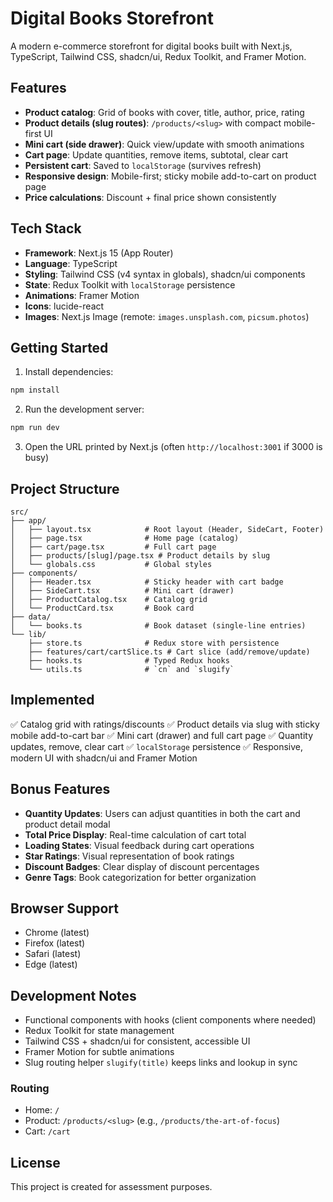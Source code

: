 # Digital Books Storefront

A modern e-commerce storefront for digital books built with Next.js, TypeScript, Tailwind CSS, shadcn/ui, Redux Toolkit, and Framer Motion.

## Features

- **Product catalog**: Grid of books with cover, title, author, price, rating
- **Product details (slug routes)**: `/products/<slug>` with compact mobile-first UI
- **Mini cart (side drawer)**: Quick view/update with smooth animations
- **Cart page**: Update quantities, remove items, subtotal, clear cart
- **Persistent cart**: Saved to `localStorage` (survives refresh)
- **Responsive design**: Mobile-first; sticky mobile add-to-cart on product page
- **Price calculations**: Discount + final price shown consistently

## Tech Stack

- **Framework**: Next.js 15 (App Router)
- **Language**: TypeScript
- **Styling**: Tailwind CSS (v4 syntax in globals), shadcn/ui components
- **State**: Redux Toolkit with `localStorage` persistence
- **Animations**: Framer Motion
- **Icons**: lucide-react
- **Images**: Next.js Image (remote: `images.unsplash.com`, `picsum.photos`)

## Getting Started

1. Install dependencies:

```bash
npm install
```

2. Run the development server:

```bash
npm run dev
```

3. Open the URL printed by Next.js (often `http://localhost:3001` if 3000 is busy)

## Project Structure

```
src/
├── app/
│   ├── layout.tsx            # Root layout (Header, SideCart, Footer)
│   ├── page.tsx              # Home page (catalog)
│   ├── cart/page.tsx         # Full cart page
│   ├── products/[slug]/page.tsx # Product details by slug
│   └── globals.css           # Global styles
├── components/
│   ├── Header.tsx            # Sticky header with cart badge
│   ├── SideCart.tsx          # Mini cart (drawer)
│   ├── ProductCatalog.tsx    # Catalog grid
│   └── ProductCard.tsx       # Book card
├── data/
│   └── books.ts              # Book dataset (single-line entries)
└── lib/
    ├── store.ts              # Redux store with persistence
    ├── features/cart/cartSlice.ts # Cart slice (add/remove/update)
    ├── hooks.ts              # Typed Redux hooks
    └── utils.ts              # `cn` and `slugify`
```

## Implemented

✅ Catalog grid with ratings/discounts
✅ Product details via slug with sticky mobile add-to-cart bar
✅ Mini cart (drawer) and full cart page
✅ Quantity updates, remove, clear cart
✅ `localStorage` persistence
✅ Responsive, modern UI with shadcn/ui and Framer Motion

## Bonus Features

- **Quantity Updates**: Users can adjust quantities in both the cart and product detail modal
- **Total Price Display**: Real-time calculation of cart total
- **Loading States**: Visual feedback during cart operations
- **Star Ratings**: Visual representation of book ratings
- **Discount Badges**: Clear display of discount percentages
- **Genre Tags**: Book categorization for better organization

## Browser Support

- Chrome (latest)
- Firefox (latest)
- Safari (latest)
- Edge (latest)

## Development Notes

- Functional components with hooks (client components where needed)
- Redux Toolkit for state management
- Tailwind CSS + shadcn/ui for consistent, accessible UI
- Framer Motion for subtle animations
- Slug routing helper `slugify(title)` keeps links and lookup in sync

### Routing

- Home: `/`
- Product: `/products/<slug>` (e.g., `/products/the-art-of-focus`)
- Cart: `/cart`

## License

This project is created for assessment purposes.
